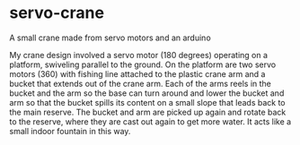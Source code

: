 # servo-crane
A small crane made from servo motors and an arduino

My crane design involved a servo motor (180 degrees) operating on a platform, swiveling parallel to the ground.
On the platform are two servo motors (360) with fishing line attached to the plastic crane arm and a bucket that extends out
of the crane arm.
Each of the arms reels in the bucket and the arm so the base can turn around and lower the bucket and arm so that the bucket
spills its content on a small slope that leads back to the main reserve. The bucket and arm are picked up again and rotate
back to the reserve, where they are cast out again to get more water. It acts like a small indoor fountain in this way.
